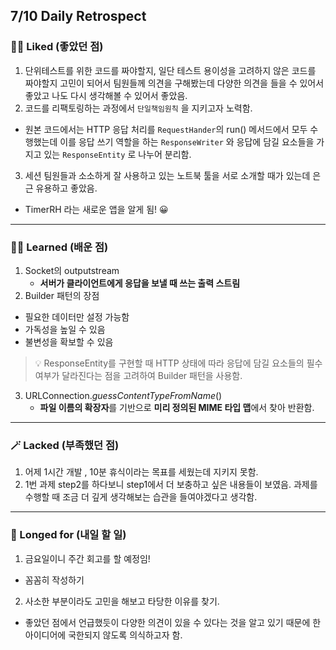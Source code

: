 ## 7/10 Daily Retrospect

### 🤸‍♂️ Liked (좋았던 점)

1. 단위테스트를 위한 코드를 짜야할지, 일단 테스트 용이성을 고려하지 않은 코드를 짜야할지 고민이 되어서 팀원들께 의견을 구해봤는데 다양한 의견을 들을 수 있어서 좋았고 나도 다시 생각해볼 수 있어서 좋았음.  
2. 코드를 리팩토링하는 과정에서 `단일책임원칙` 을 지키고자 노력함.
- 원본 코드에서는 HTTP 응답 처리를 `RequestHander`의  run() 메서드에서 모두 수행했는데 이를 응답 쓰기 역할을 하는 `ResponseWriter` 와 응답에 담길 요소들을 가지고 있는 `ResponseEntity` 로 나누어 분리함.
3. 세션 팀원들과 소소하게 잘 사용하고 있는 노트북 툴을 서로 소개할 때가 있는데 은근 유용하고 좋았음.
- TimerRH 라는 새로운 앱을 알게 됨! 😀

---

### 🧑‍🏫 Learned (배운 점)

1. Socket의 outputstream
    - **서버가 클라이언트에게 응답을 보낼 때 쓰는 출력 스트림**
2. Builder 패턴의 장점
- 필요한 데이터만 설정 가능함
- 가독성을 높일 수 있음
- 불변성을 확보할 수 있음

> 💡 ResponseEntity를 구현할 때 HTTP 상태에 따라 응답에 담길 요소들의 필수 여부가 달라진다는 점을 고려하여 Builder 패턴을 사용함.


3.  URLConnection.*guessContentTypeFromName*()
    - **파일 이름의 확장자**를 기반으로 **미리 정의된 MIME 타입 맵**에서 찾아 반환함.

---

### 🪄 Lacked (부족했던 점)

1. 어제 1시간 개발 , 10분 휴식이라는 목표를 세웠는데 지키지 못함.
2. 1번 과제 step2를 하다보니 step1에서 더 보충하고 싶은 내용들이 보였음. 과제를 수행할 때 조금 더 깊게 생각해보는 습관을 들여야겠다고 생각함.

---

### 🎯 Longed for  (내일 할 일)

1. 금요일이니 주간 회고를 할 예정임!
- 꼼꼼히 작성하기
2. 사소한 부분이라도 고민을 해보고 타당한 이유를 찾기.
- 좋았던 점에서 언급했듯이 다양한 의견이 있을 수 있다는 것을 알고 있기 때문에 한 아이디어에 국한되지 않도록 의식하고자 함.